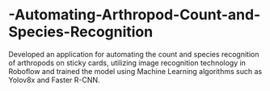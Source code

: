 # -Automating-Arthropod-Count-and-Species-Recognition
Developed an application for automating the count and species recognition of arthropods on sticky cards, utilizing image recognition technology in Roboflow and trained the model using Machine Learning algorithms such as Yolov8x and Faster R-CNN.
